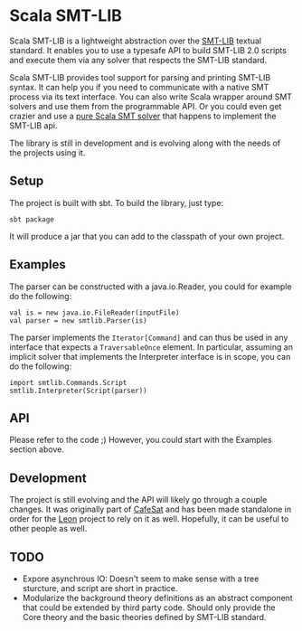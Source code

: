 Scala SMT-LIB
=============

Scala SMT-LIB is a lightweight abstraction over the [SMT-LIB](http://www.smtlib.org/) textual standard.
It enables you to use a typesafe API to build SMT-LIB 2.0 scripts and execute them via any solver
that respects the SMT-LIB standard.

Scala SMT-LIB provides tool support for parsing and printing SMT-LIB syntax. It can help you if you need
to communicate with a native SMT process via its text interface. You can also write Scala wrapper around
SMT solvers and use them from the programmable API. Or you could even get crazier and use a [pure Scala
SMT solver](https://github.com/regb/scabolic) that happens to implement the SMT-LIB api.

The library is still in development and is evolving along with the needs of the projects using it.

Setup
-----

The project is built with sbt. To build the library, just type:

    sbt package

It will produce a jar that you can add to the classpath of your own project.

Examples
--------

The parser can be constructed with a java.io.Reader, you could for example do the following:

    val is = new java.io.FileReader(inputFile)
    val parser = new smtlib.Parser(is)

The parser implements the `Iterator[Command]` and can thus be used in any
interface that expects a `TraversableOnce` element. In particular, assuming an implicit solver
that implements the Interpreter interface is in scope, you can do the following:

    import smtlib.Commands.Script
    smtlib.Interpreter(Script(parser))

API
---

Please refer to the code ;) However, you could start with the Examples section above.

Development
-----------

The project is still evolving and the API will likely go through a couple changes.
It was originally part of [CafeSat](https://github.com/regb/scabolic) and has been made
standalone in order for the [Leon](https://github.com/epfl-lara/leon) project to rely on it
as well. Hopefully, it can be useful to other people as well.

TODO
----

* Expore asynchrous IO: Doesn't seem to make sense with a tree sturcture, and script are short in practice.
* Modularize the background theory definitions as an abstract component that could be extended by third party
  code. Should only provide the Core theory and the basic theories defined by SMT-LIB standard.
